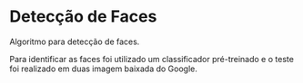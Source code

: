 # Detecção de Faces
<p>
Algoritmo para detecção de faces.
</p>

<p>
Para identificar as faces foi utilizado um
classificador pré-treinado e o teste foi realizado em duas imagem baixada
do Google.
</p>
